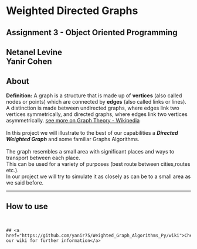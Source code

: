 # Weighted Directed Graphs

## Assignment 3 - Object Oriented Programming

**Netanel Levine**<br>
**Yanir Cohen**
--- 

## About

**Definition:**
A graph is a structure that is made up of **vertices** (also called nodes or points)
which are connected by **edges** (also called links or lines). A distinction is made between undirected graphs, where
edges link two vertices symmetrically, and directed graphs, where edges link two vertices
asymmetrically. <a href="https://en.wikipedia.org/wiki/Graph_theory">see more on Graph Theory - Wikipedia</a><br>
<br>In this project we will illustrate to the best of our capabilities a ***Directed Weighted Graph*** and some familiar
Graphs Algorithms. <br>
<br>The graph resembles a small area with significant places and ways to transport between each place.  
This can be used for a variety of purposes (best route between cities,routes etc.).
<br>In our project we will try to simulate it as closely as can be to a small area as we said before.

---

## How to use
```


## <a href="https://github.com/yanir75/Weighted_Graph_Algorithms_Py/wiki">Check our wiki for further information</a>
